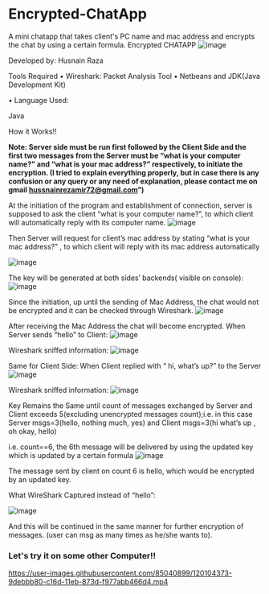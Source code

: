 # Encrypted-ChatApp
A mini chatapp that takes client's PC name and mac address and encrypts the chat by using a certain formula.
Encrypted CHATAPP
![image](https://user-images.githubusercontent.com/85040899/120102725-dedfd200-c165-11eb-9b7c-734a6028f7df.png)


Developed by: Husnain Raza

Tools Required
•	Wireshark: Packet Analysis Tool
•	Netbeans and JDK(Java Development Kit)

•	Language Used:
	
Java 


How it Works!!




<b>Note: Server side must be run first followed by the Client Side and the first two messages from the Server must be “what is your computer name?” and “what is your mac address?” respectively, to initiate the encryption. (I tried to explain everything properly, but in case there is any confusion or any query or any need of explanation, please contact me on gmail hussnainrezamir72@gmail.com”) </b>

At the initiation of the program and establishment of connection, server is supposed to ask the client “what is your computer name?”, to which client will automatically reply with its computer name.
 ![image](https://user-images.githubusercontent.com/85040899/120102767-12baf780-c166-11eb-94a9-6cbae5453bdc.png)


Then Server will request for client’s mac address by stating “what is your mac address?” , to which client will reply with its mac address automatically
 

![image](https://user-images.githubusercontent.com/85040899/120102777-18b0d880-c166-11eb-9356-2f27776364b8.png)


The key will be generated at both sides’ backends( visible on console):
![image](https://user-images.githubusercontent.com/85040899/120102790-29f9e500-c166-11eb-8d15-a02ec67ef007.png)

 
Since the initiation, up until the sending of Mac Address, the chat would not be encrypted and it can be checked through Wireshark.
 ![image](https://user-images.githubusercontent.com/85040899/120102824-4ac23a80-c166-11eb-9f03-0bdc4e64fe3b.png)


After receiving the Mac Address the chat will become encrypted.
When Server sends “hello” to Client:
 ![image](https://user-images.githubusercontent.com/85040899/120102835-557ccf80-c166-11eb-9af4-edf674a94850.png)


Wireshark sniffed information:
![image](https://user-images.githubusercontent.com/85040899/120102849-5f9ece00-c166-11eb-8f82-8b6dcfa7c356.png)
 

Same for Client Side:
When Client replied with “ hi, what’s up?” to the Server
 ![image](https://user-images.githubusercontent.com/85040899/120102858-6af1f980-c166-11eb-8774-dac664cf3145.png)


Wireshark sniffed information:
 ![image](https://user-images.githubusercontent.com/85040899/120102866-704f4400-c166-11eb-813e-737b3d5cd6a5.png)


Key Remains the Same until count of messages exchanged by Server and Client exceeds 5(excluding unencrypted messages count);i.e. in this case Server msgs=3(hello, nothing much, yes) and Client msgs=3(hi what’s up , oh okay, hello)

 i.e. count==6, the 6th message will be delivered by using the updated key which is updated by a certain formula
![image](https://user-images.githubusercontent.com/85040899/120102890-86f59b00-c166-11eb-8413-1adf6369501b.png)

 

The message sent by client on count 6 is hello, which would be encrypted by an updated key.

What WireShark Captured instead of “hello”:

 ![image](https://user-images.githubusercontent.com/85040899/120102901-9379f380-c166-11eb-87d7-122aba259654.png)

And this will be continued in the same manner for further encryption of messages.
(user can msg as many times as he/she wants to).

<h3>Let's try it on some other Computer!!</h3>
 
https://user-images.githubusercontent.com/85040899/120104373-9debbb80-c16d-11eb-873d-f977abb466d4.mp4



